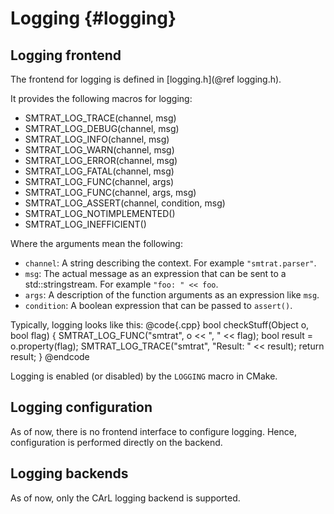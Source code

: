 Logging {#logging}
==================

## Logging frontend

The frontend for logging is defined in [logging.h](@ref logging.h).

It provides the following macros for logging:
- SMTRAT_LOG_TRACE(channel, msg)
- SMTRAT_LOG_DEBUG(channel, msg)
- SMTRAT_LOG_INFO(channel, msg)
- SMTRAT_LOG_WARN(channel, msg)
- SMTRAT_LOG_ERROR(channel, msg)
- SMTRAT_LOG_FATAL(channel, msg)
- SMTRAT_LOG_FUNC(channel, args)
- SMTRAT_LOG_FUNC(channel, args, msg)
- SMTRAT_LOG_ASSERT(channel, condition, msg)
- SMTRAT_LOG_NOTIMPLEMENTED()
- SMTRAT_LOG_INEFFICIENT()

Where the arguments mean the following:
- `channel`: A string describing the context. For example `"smtrat.parser"`.
- `msg`: The actual message as an expression that can be sent to a std::stringstream. For example `"foo: " << foo`.
- `args`: A description of the function arguments as an expression like `msg`.
- `condition`: A boolean expression that can be passed to `assert()`.

Typically, logging looks like this:
@code{.cpp}
bool checkStuff(Object o, bool flag) {
	SMTRAT_LOG_FUNC("smtrat", o << ", " << flag);
	bool result = o.property(flag);
	SMTRAT_LOG_TRACE("smtrat", "Result: " << result);
	return result;
}
@endcode

Logging is enabled (or disabled) by the `LOGGING` macro in CMake.

## Logging configuration

As of now, there is no frontend interface to configure logging.
Hence, configuration is performed directly on the backend.

## Logging backends

As of now, only the CArL logging backend is supported.
